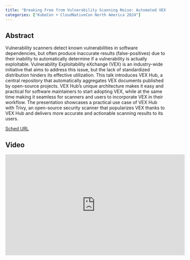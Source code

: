 ```yaml
---
title: "Breaking Free from Vulnerability Scanning Noise: Automated VEX Aggregation for Accuracy - Teppei Fukuda, Aqua Security Software Ltd."
categories: ["KubeCon + CloudNativeCon North America 2024"]
---
```


## Abstract

Vulnerability scanners detect known vulnerabilities in software dependencies, but often produce inaccurate results (false-positives) due to their inability to automatically determine if a vulnerability is actually exploitable. Vulnerability Exploitability eXchange (VEX) is an industry-wide initiative that aims to address this issue, but the lack of standardized distribution hinders its effective utilization. This talk introduces VEX Hub, a central repository that automatically aggregates VEX documents published by open-source projects. VEX Hub’s unique architecture makes it easy and practical for software maintainers to start adopting VEX, while at the same time making it seamless for scanners and users to incorporate VEX in their workflow. The presentation showcases a practical use case of VEX Hub with Trivy, an open-source security scanner that popularizes VEX thanks to VEX Hub and delivers more accurate and actionable scanning results to its users.

[Sched URL](https://kccncna2024.sched.com/event/dc5c6acd71c0e319f612947a187250f0)

## Video

<iframe width='560' height='315' src='https://www.youtube.com/embed/-9_r-Cg4A6Y' frameborder='0' allow='accelerometer; autoplay; encrypted-media; gyroscope; picture-in-picture' allowfullscreen></iframe>
